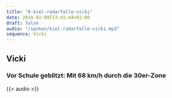 ```yaml
---
title: "8-kiel-radarfalle-vicki"
date: 2018-01-09T23:41:44+01:00
draft: false
audio: "/spoken/kiel-radarfalle-vicki.mp3"
sequence: Vicki
---
```


## Vicki
### Vor Schule geblitzt: Mit 68 km/h durch die 30er-Zone




{{< audio >}}




